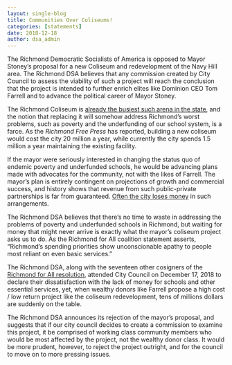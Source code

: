 ```yaml
---
layout: single-blog
title: Communities Over Coliseums!
categories: [statements]
date: 2018-12-18
author: dsa_admin
---
```


The Richmond Democratic Socialists of America is opposed to Mayor Stoney’s proposal for a new Coliseum and redevelopment of the Navy Hill area. The Richmond DSA believes that any commission created by City Council to assess the viability of such a project will reach the conclusion that the project is intended to further enrich elites like Dominion CEO Tom Farrell and to advance the political career of Mayor Stoney. 

The Richmond Coliseum is [already the busiest such arena in the state](http://richmondfreepress.com/news/2018/nov/29/coliseums-success-raises-new-questions-about-need-/), and the notion that replacing it will somehow address Richmond’s worst problems, such as poverty and the underfunding of our school system, is a farce. As the _Richmond Free Press_ has reported, building a new coliseum would cost the city 20 million a year, while currently the city spends 1.5 million a year maintaining the existing facility. 

If the mayor were seriously interested in changing the status quo of endemic poverty and underfunded schools, he would be advancing plans made with advocates for the community, not with the likes of Farrell. The mayor’s plan is entirely contingent on projections of growth and commercial success, and history shows that revenue from such public-private partnerships is far from guaranteed. [Often the city loses money](https://www.richmond.com/news/plus/schapiro-farrell-flexes-his-muscle---again/article_44890c40-8e20-560f-bc59-c761c7c12d33.html) in such arrangements. 

The Richmond DSA believes that there’s no time to waste in addressing the problems of poverty and underfunded schools in Richmond, but waiting for money that might never arrive is exactly what the mayor’s coliseum project asks us to do. As the Richmond for All coalition statement asserts, “Richmond’s spending priorities show unconscionable apathy to people most reliant on even basic services.” 

The Richmond DSA, along with the seventeen other cosigners of the [Richmond for All resolution](http://www.richmondforall.com/), attended City Council on December 17, 2018 to declare their dissatisfaction with the lack of money for schools and other essential services, yet, when wealthy donors like Farrell propose a high cost / low return project like the coliseum redevelopment, tens of millions dollars are suddenly on the table. 

The Richmond DSA announces its rejection of the mayor’s proposal, and suggests that if our city council decides to create a commission to examine this project, it be comprised of working class community members who would be most affected by the project, not the wealthy donor class. It would be more prudent, however, to reject the project outright, and for the council to move on to more pressing issues.